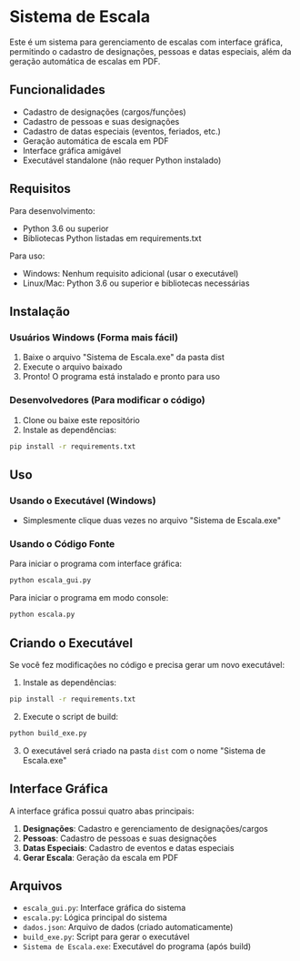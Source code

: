 # Sistema de Escala

Este é um sistema para gerenciamento de escalas com interface gráfica, permitindo o cadastro de designações, pessoas e datas especiais, além da geração automática de escalas em PDF.

## Funcionalidades

- Cadastro de designações (cargos/funções)
- Cadastro de pessoas e suas designações
- Cadastro de datas especiais (eventos, feriados, etc.)
- Geração automática de escala em PDF
- Interface gráfica amigável
- Executável standalone (não requer Python instalado)

## Requisitos

Para desenvolvimento:
- Python 3.6 ou superior
- Bibliotecas Python listadas em requirements.txt

Para uso:
- Windows: Nenhum requisito adicional (usar o executável)
- Linux/Mac: Python 3.6 ou superior e bibliotecas necessárias

## Instalação

### Usuários Windows (Forma mais fácil)
1. Baixe o arquivo "Sistema de Escala.exe" da pasta dist
2. Execute o arquivo baixado
3. Pronto! O programa está instalado e pronto para uso

### Desenvolvedores (Para modificar o código)
1. Clone ou baixe este repositório
2. Instale as dependências:
```bash
pip install -r requirements.txt
```

## Uso

### Usando o Executável (Windows)
- Simplesmente clique duas vezes no arquivo "Sistema de Escala.exe"

### Usando o Código Fonte
Para iniciar o programa com interface gráfica:
```bash
python escala_gui.py
```

Para iniciar o programa em modo console:
```bash
python escala.py
```

## Criando o Executável

Se você fez modificações no código e precisa gerar um novo executável:

1. Instale as dependências:
```bash
pip install -r requirements.txt
```

2. Execute o script de build:
```bash
python build_exe.py
```

3. O executável será criado na pasta `dist` com o nome "Sistema de Escala.exe"

## Interface Gráfica

A interface gráfica possui quatro abas principais:

1. **Designações**: Cadastro e gerenciamento de designações/cargos
2. **Pessoas**: Cadastro de pessoas e suas designações
3. **Datas Especiais**: Cadastro de eventos e datas especiais
4. **Gerar Escala**: Geração da escala em PDF

## Arquivos

- `escala_gui.py`: Interface gráfica do sistema
- `escala.py`: Lógica principal do sistema
- `dados.json`: Arquivo de dados (criado automaticamente)
- `build_exe.py`: Script para gerar o executável
- `Sistema de Escala.exe`: Executável do programa (após build) 